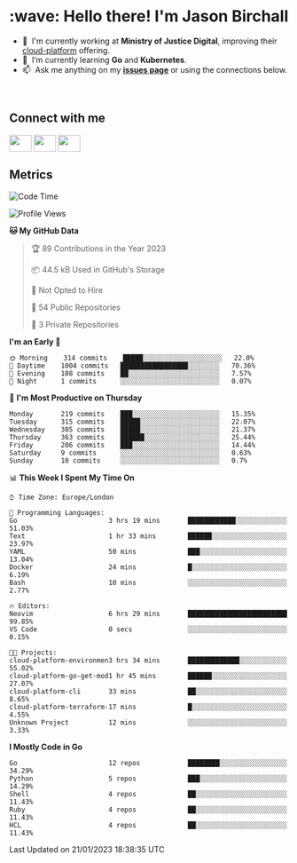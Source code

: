 <h1 align="left" id="jason-title">:wave: Hello there! I'm Jason Birchall</h1>

- :office: &nbsp;I'm currently working at **Ministry of Justice Digital**, improving their [cloud-platform](https://github.com/ministryofjustice/cloud-platform) offering.
- :seedling: &nbsp;I’m currently learning **Go** and **Kubernetes**.
- :mailbox: &nbsp;Ask me anything on my **[issues page]** or using the connections below.


<br>

<h2>Connect with me</h2>
<p>
<a href="https://twitter.com/jsonBirchall" target="blank"><img align="center" src="https://cdn.jsdelivr.net/npm/simple-icons@3.0.1/icons/twitter.svg" alt="" height="30" width="40" /></a>
<a href="https://keybase.io/json0" target="blank"><img align="center" src="https://cdn.jsdelivr.net/npm/simple-icons@3.0.1/icons/keybase.svg" alt="" height="30" width="40" /></a>
<a href="https://www.reddit.com/user/kakorate" target="blank"><img align="center" src="https://cdn.jsdelivr.net/npm/simple-icons@3.0.1/icons/reddit.svg" alt="" height="30" width="40" /></a>
</p>

<h2>Metrics</h2>

<!--START_SECTION:waka-->
![Code Time](http://img.shields.io/badge/Code%20Time-911%20hrs%202%20mins-blue)

![Profile Views](http://img.shields.io/badge/Profile%20Views-6-blue)

**🐱 My GitHub Data** 

> 🏆 89 Contributions in the Year 2023
 > 
> 📦 44.5 kB Used in GitHub's Storage 
 > 
> 🚫 Not Opted to Hire
 > 
> 📜 54 Public Repositories 
 > 
> 🔑 3 Private Repositories  
 > 
**I'm an Early 🐤** 

```text
🌞 Morning    314 commits    █████░░░░░░░░░░░░░░░░░░░░   22.0% 
🌆 Daytime    1004 commits   █████████████████░░░░░░░░   70.36% 
🌃 Evening    108 commits    ██░░░░░░░░░░░░░░░░░░░░░░░   7.57% 
🌙 Night      1 commits      ░░░░░░░░░░░░░░░░░░░░░░░░░   0.07%

```
📅 **I'm Most Productive on Thursday** 

```text
Monday       219 commits    ███░░░░░░░░░░░░░░░░░░░░░░   15.35% 
Tuesday      315 commits    █████░░░░░░░░░░░░░░░░░░░░   22.07% 
Wednesday    305 commits    █████░░░░░░░░░░░░░░░░░░░░   21.37% 
Thursday     363 commits    ██████░░░░░░░░░░░░░░░░░░░   25.44% 
Friday       206 commits    ███░░░░░░░░░░░░░░░░░░░░░░   14.44% 
Saturday     9 commits      ░░░░░░░░░░░░░░░░░░░░░░░░░   0.63% 
Sunday       10 commits     ░░░░░░░░░░░░░░░░░░░░░░░░░   0.7%

```


📊 **This Week I Spent My Time On** 

```text
⌚︎ Time Zone: Europe/London

💬 Programming Languages: 
Go                       3 hrs 19 mins       ████████████░░░░░░░░░░░░░   51.03% 
Text                     1 hr 33 mins        ██████░░░░░░░░░░░░░░░░░░░   23.97% 
YAML                     50 mins             ███░░░░░░░░░░░░░░░░░░░░░░   13.04% 
Docker                   24 mins             █░░░░░░░░░░░░░░░░░░░░░░░░   6.19% 
Bash                     10 mins             ░░░░░░░░░░░░░░░░░░░░░░░░░   2.77%

🔥 Editors: 
Neovim                   6 hrs 29 mins       █████████████████████████   99.85% 
VS Code                  0 secs              ░░░░░░░░░░░░░░░░░░░░░░░░░   0.15%

🐱‍💻 Projects: 
cloud-platform-environmen3 hrs 34 mins       █████████████░░░░░░░░░░░░   55.02% 
cloud-platform-go-get-mod1 hr 45 mins        ██████░░░░░░░░░░░░░░░░░░░   27.07% 
cloud-platform-cli       33 mins             ██░░░░░░░░░░░░░░░░░░░░░░░   8.65% 
cloud-platform-terraform-17 mins             █░░░░░░░░░░░░░░░░░░░░░░░░   4.55% 
Unknown Project          12 mins             ░░░░░░░░░░░░░░░░░░░░░░░░░   3.33%

```

**I Mostly Code in Go** 

```text
Go                       12 repos            ████████░░░░░░░░░░░░░░░░░   34.29% 
Python                   5 repos             ███░░░░░░░░░░░░░░░░░░░░░░   14.29% 
Shell                    4 repos             ██░░░░░░░░░░░░░░░░░░░░░░░   11.43% 
Ruby                     4 repos             ██░░░░░░░░░░░░░░░░░░░░░░░   11.43% 
HCL                      4 repos             ██░░░░░░░░░░░░░░░░░░░░░░░   11.43%

```



 Last Updated on 21/01/2023 18:38:35 UTC
<!--END_SECTION:waka-->

<!-- links -->

[issues page]: https://github.com/jasonBirchall/jasonBirchall/issues "jasonBirchall/issues"
